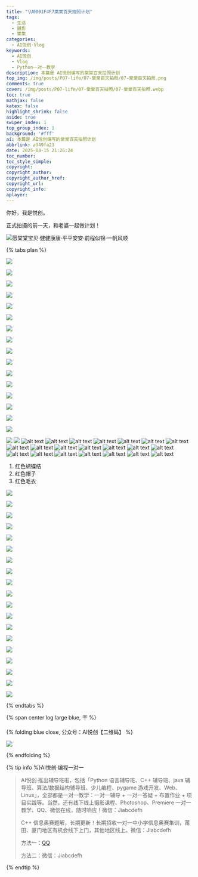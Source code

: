 ```yaml
---
title: "\U0001F4F7棠棠百天拍照计划"
tags:
  - 生活
  - 摄影
  - 棠棠
categories:
  - AI悦创·Vlog
keywords:
  - AI悦创
  - Vlog
  - Python一对一教学
description: 本篇是 AI悦创编写的棠棠百天拍照计划
top_img: /img/posts/P07-life/07-棠棠百天拍照/07-棠棠百天拍照.png
comments: true
cover: /img/posts/P07-life/07-棠棠百天拍照/07-棠棠百天拍照.webp
toc: true
mathjax: false
katex: false
highlight_shrink: false
aside: true
swiper_index: 1
top_group_index: 1
background: '#fff'
ai: 本篇是 AI悦创编写的棠棠百天拍照计划
abbrlink: a349fa23
date: 2025-04-15 21:26:24
toc_number:
toc_style_simple:
copyright:
copyright_author:
copyright_author_href:
copyright_url:
copyright_info:
aplayer:
---
```


你好，我是悦创。

正式拍摄的前一天，和老婆一起做计划！

![愿棠棠宝贝·健健康康·平平安安·前程似锦·一帆风顺](07-棠棠百天拍照/image1.png)

{% tabs plan %}

<!-- tab 成片  -->

![](07-棠棠百天拍照/DSC05626.JPG)

![](07-棠棠百天拍照/DSC06168.JPG) 

![](07-棠棠百天拍照/DSC05877.JPG) 

![](07-棠棠百天拍照/DSC05878.JPG) 

![](07-棠棠百天拍照/DSC05883.JPG) 

![](07-棠棠百天拍照/DSC05884.JPG) 

![](07-棠棠百天拍照/DSC05895.JPG) 

![](07-棠棠百天拍照/DSC05896.JPG) 

![](07-棠棠百天拍照/DSC05912.JPG) 

![](07-棠棠百天拍照/DSC05916.JPG) 

![](07-棠棠百天拍照/DSC05917.JPG) 

![](07-棠棠百天拍照/DSC05921.JPG) 

![](07-棠棠百天拍照/DSC05922.JPG) 

![](07-棠棠百天拍照/DSC05947.JPG) 

![](07-棠棠百天拍照/DSC05948.JPG) 

![](07-棠棠百天拍照/DSC05949.JPG) 

![](07-棠棠百天拍照/DSC05950.JPG) ![](07-棠棠百天拍照/DSC05976.JPG) ![alt text](07-棠棠百天拍照/DSC06023.JPG) ![alt text](07-棠棠百天拍照/DSC06031.JPG) ![alt text](07-棠棠百天拍照/DSC06033.JPG) ![alt text](07-棠棠百天拍照/DSC06036.JPG) ![alt text](07-棠棠百天拍照/DSC06038.JPG) ![alt text](07-棠棠百天拍照/DSC06041.JPG) ![alt text](07-棠棠百天拍照/DSC06043.JPG) ![alt text](07-棠棠百天拍照/DSC06050.JPG) ![alt text](07-棠棠百天拍照/DSC06064.JPG) ![alt text](07-棠棠百天拍照/DSC06070.JPG) ![alt text](07-棠棠百天拍照/DSC06072.JPG) ![alt text](07-棠棠百天拍照/DSC06110.JPG) ![alt text](07-棠棠百天拍照/DSC06112.JPG) ![alt text](07-棠棠百天拍照/DSC06114.JPG) ![alt text](07-棠棠百天拍照/DSC06141.JPG) ![alt text](07-棠棠百天拍照/DSC06145.JPG) ![alt text](07-棠棠百天拍照/DSC06147.JPG) ![alt text](07-棠棠百天拍照/DSC06149.JPG) ![alt text](07-棠棠百天拍照/DSC06150.JPG) ![alt text](07-棠棠百天拍照/DSC06154.JPG) ![alt text](07-棠棠百天拍照/DSC06188.JPG)

<!-- endtab -->


<!-- tab 拍摄计划 -->

1. 红色蝴蝶结
2. 红色帽子
3. 红色毛衣


![](07-棠棠百天拍照/image.png)

![](07-棠棠百天拍照/image-12.png)

![](07-棠棠百天拍照/image-13.png)

![](07-棠棠百天拍照/image-14.png)

![](07-棠棠百天拍照/image-1.png)

![](07-棠棠百天拍照/image-15.png)

![](07-棠棠百天拍照/image-16.png)

![](07-棠棠百天拍照/image-2.png)

![](07-棠棠百天拍照/image-3.png)

![](07-棠棠百天拍照/image-4.png)

![](07-棠棠百天拍照/image-5.png)

![](07-棠棠百天拍照/image-7.png)

![](07-棠棠百天拍照/image-8.png)

![](07-棠棠百天拍照/image-9.png)

![](07-棠棠百天拍照/image-10.png)

![](07-棠棠百天拍照/image-11.png)

![](07-棠棠百天拍照/image-17.png)

![](07-棠棠百天拍照/image-18.png)

![](07-棠棠百天拍照/image-6.png)




<!-- endtab -->



{% endtabs %}


{% span center log large blue, 🪧 %}

{% folding blue close, 公众号：AI悦创【二维码】 %}

![](https://bornforthis.cn/gzh.jpg)

{% endfolding %}

{% tip info %}AI悦创·编程一对一

> AI悦创·推出辅导班啦，包括「Python 语言辅导班、C++ 辅导班、java 辅导班、算法/数据结构辅导班、少儿编程、pygame 游戏开发、Web、Linux」，全部都是一对一教学：一对一辅导 + 一对一答疑 + 布置作业 + 项目实践等。当然，还有线下线上摄影课程、Photoshop、Premiere 一对一教学、QQ、微信在线，随时响应！微信：Jiabcdefh
>
> C++ 信息奥赛题解，长期更新！长期招收一对一中小学信息奥赛集训，莆田、厦门地区有机会线下上门，其他地区线上。微信：Jiabcdefh
>
> 方法一：[QQ](http://wpa.qq.com/msgrd?v=3&uin=1432803776&site=qq&menu=yes)
>
> 方法二：微信：Jiabcdefh

{% endtip %}
